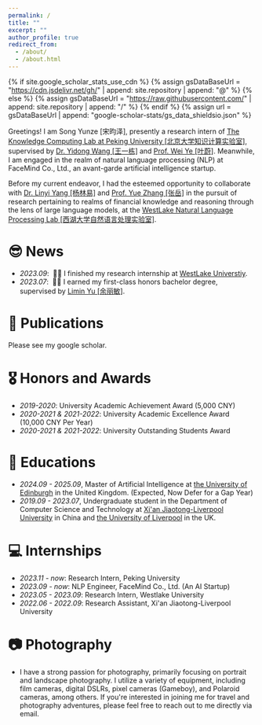 ```yaml
---
permalink: /
title: ""
excerpt: ""
author_profile: true
redirect_from: 
  - /about/
  - /about.html
---
```


{% if site.google_scholar_stats_use_cdn %}
{% assign gsDataBaseUrl = "https://cdn.jsdelivr.net/gh/" | append: site.repository | append: "@" %}
{% else %}
{% assign gsDataBaseUrl = "https://raw.githubusercontent.com/" | append: site.repository | append: "/" %}
{% endif %}
{% assign url = gsDataBaseUrl | append: "google-scholar-stats/gs_data_shieldsio.json" %}

<span class='anchor' id='about-me'></span>

Greetings! I am Song Yunze [宋昀泽], presently a research intern of <a href='https://se.pku.edu.cn/kcl/'>The Knowledge Computing Lab at Peking University [北京大学知识计算实验室]</a>, supervised by <a href='https://qianlanwyd.github.io/'>Dr. Yidong Wang [王一栋]</a> and <a href='https://se.pku.edu.cn/kcg/weiye/'> Prof. Wei Ye [叶蔚]</a>. Meanwhile, I am engaged in the realm of natural language processing (NLP) at FaceMind Co., Ltd., an avant-garde artificial intelligence startup.

Before my current endeavor, I had the esteemed opportunity to collaborate with <a href='https://www.linyi-yang.me/'>Dr. Linyi Yang [杨林易]</a> and <a href='https://frcchang.github.io/'>Prof. Yue Zhang [张岳]</a> in the pursuit of research pertaining to realms of financial knowledge and reasoning through the lens of large language models, at the <a href='https://westlake-nlp.github.io/'>WestLake Natural Language Processing Lab [西湖大学自然语言处理实验室]</a>.


# 😎 News
- *2023.09*: &nbsp;🎉🎉 I finished my research internship at  <a href='https://www.westlake.edu.cn/'>WestLake Universtiy</a>.
- *2023.07*: &nbsp;🎉🎉 I earned my first-class honors bachelor degree, supervised by <a href='https://www.xjtlu.edu.cn/en/departments/academicdepartments/communications-and-networking/staff/limin-yu'>Limin Yu [余丽敏]</a>.

# 📝 Publications 
Please see my google scholar.

# 🎖 Honors and Awards
- *2019-2020*: University Academic Achievement Award (5,000 CNY) 
- *2020-2021 & 2021-2022*: University Academic Excellence Award (10,000 CNY Per Year) 
- *2020-2021 & 2021-2022*: University Outstanding Students Award 

# 📖 Educations
- *2024.09 - 2025.09*, Master of Artificial Intelligence at <a href='https://www.ed.ac.uk/'>the University of Edinburgh</a> in the United Kingdom. (Expected, Now Defer for a Gap Year)
- *2019.09 - 2023.07*, Undergraduate student in the Department of Computer Science and Technology at <a href='https://www.xjtlu.edu.cn/zh'>Xi'an Jiaotong-Liverpool University</a> in China and <a href='https://www.liverpool.ac.uk/'> the University of Liverpool</a> in the UK.

# 💻 Internships
- *2023.11 - now*: Research Intern, Peking University
- *2023.09 - now*: NLP Engineer, FaceMind Co., Ltd. (An AI Startup)
- *2023.05 - 2023.09*: Research Intern, Westlake University
- *2022.06 - 2022.09*: Research Assistant, Xi'an Jiaotong-Liverpool University

# 📷 Photography
- I have a strong passion for photography, primarily focusing on portrait and landscape photography. I utilize a variety of equipment, including film cameras, digital DSLRs, pixel cameras (Gameboy), and Polaroid cameras, among others. If you're interested in joining me for travel and photography adventures, please feel free to reach out to me directly via email.
